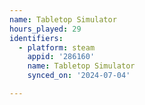 ```yaml
---
name: Tabletop Simulator
hours_played: 29
identifiers:
  - platform: steam
    appid: '286160'
    name: Tabletop Simulator
    synced_on: '2024-07-04'

---
```

